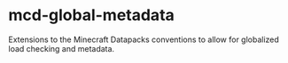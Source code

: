 # mcd-global-metadata
Extensions to the Minecraft Datapacks conventions to allow for globalized load checking and metadata.
